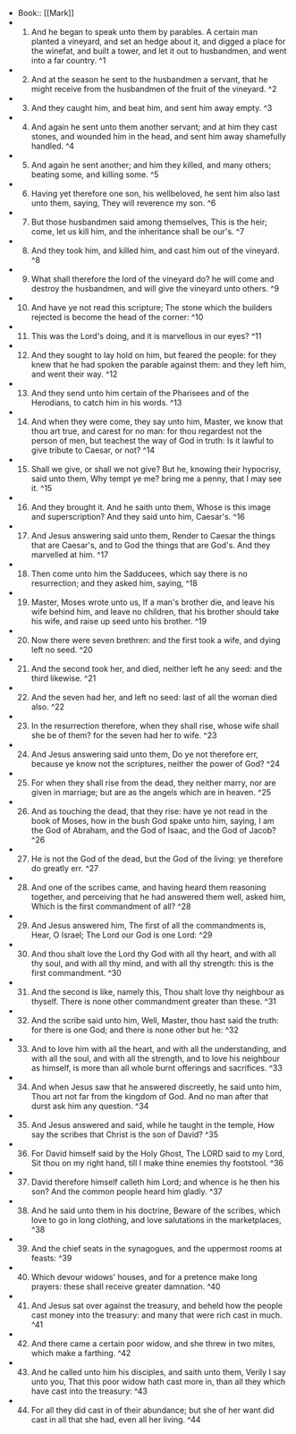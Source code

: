 - Book:: [[Mark]]
- 1. And he began to speak unto them by parables. A certain man planted a vineyard, and set an hedge about it, and digged a place for the winefat, and built a tower, and let it out to husbandmen, and went into a far country. ^1
- 2. And at the season he sent to the husbandmen a servant, that he might receive from the husbandmen of the fruit of the vineyard. ^2
- 3. And they caught him, and beat him, and sent him away empty. ^3
- 4. And again he sent unto them another servant; and at him they cast stones, and wounded him in the head, and sent him away shamefully handled. ^4
- 5. And again he sent another; and him they killed, and many others; beating some, and killing some. ^5
- 6. Having yet therefore one son, his wellbeloved, he sent him also last unto them, saying, They will reverence my son. ^6
- 7. But those husbandmen said among themselves, This is the heir; come, let us kill him, and the inheritance shall be our's. ^7
- 8. And they took him, and killed him, and cast him out of the vineyard. ^8
- 9. What shall therefore the lord of the vineyard do? he will come and destroy the husbandmen, and will give the vineyard unto others. ^9
- 10. And have ye not read this scripture; The stone which the builders rejected is become the head of the corner: ^10
- 11. This was the Lord's doing, and it is marvellous in our eyes? ^11
- 12. And they sought to lay hold on him, but feared the people: for they knew that he had spoken the parable against them: and they left him, and went their way. ^12
- 13. And they send unto him certain of the Pharisees and of the Herodians, to catch him in his words. ^13
- 14. And when they were come, they say unto him, Master, we know that thou art true, and carest for no man: for thou regardest not the person of men, but teachest the way of God in truth: Is it lawful to give tribute to Caesar, or not? ^14
- 15. Shall we give, or shall we not give? But he, knowing their hypocrisy, said unto them, Why tempt ye me? bring me a penny, that I may see it. ^15
- 16. And they brought it. And he saith unto them, Whose is this image and superscription? And they said unto him, Caesar's. ^16
- 17. And Jesus answering said unto them, Render to Caesar the things that are Caesar's, and to God the things that are God's. And they marvelled at him. ^17
- 18. Then come unto him the Sadducees, which say there is no resurrection; and they asked him, saying, ^18
- 19. Master, Moses wrote unto us, If a man's brother die, and leave his wife behind him, and leave no children, that his brother should take his wife, and raise up seed unto his brother. ^19
- 20. Now there were seven brethren: and the first took a wife, and dying left no seed. ^20
- 21. And the second took her, and died, neither left he any seed: and the third likewise. ^21
- 22. And the seven had her, and left no seed: last of all the woman died also. ^22
- 23. In the resurrection therefore, when they shall rise, whose wife shall she be of them? for the seven had her to wife. ^23
- 24. And Jesus answering said unto them, Do ye not therefore err, because ye know not the scriptures, neither the power of God? ^24
- 25. For when they shall rise from the dead, they neither marry, nor are given in marriage; but are as the angels which are in heaven. ^25
- 26. And as touching the dead, that they rise: have ye not read in the book of Moses, how in the bush God spake unto him, saying, I am the God of Abraham, and the God of Isaac, and the God of Jacob? ^26
- 27. He is not the God of the dead, but the God of the living: ye therefore do greatly err. ^27
- 28. And one of the scribes came, and having heard them reasoning together, and perceiving that he had answered them well, asked him, Which is the first commandment of all? ^28
- 29. And Jesus answered him, The first of all the commandments is, Hear, O Israel; The Lord our God is one Lord: ^29
- 30. And thou shalt love the Lord thy God with all thy heart, and with all thy soul, and with all thy mind, and with all thy strength: this is the first commandment. ^30
- 31. And the second is like, namely this, Thou shalt love thy neighbour as thyself. There is none other commandment greater than these. ^31
- 32. And the scribe said unto him, Well, Master, thou hast said the truth: for there is one God; and there is none other but he: ^32
- 33. And to love him with all the heart, and with all the understanding, and with all the soul, and with all the strength, and to love his neighbour as himself, is more than all whole burnt offerings and sacrifices. ^33
- 34. And when Jesus saw that he answered discreetly, he said unto him, Thou art not far from the kingdom of God. And no man after that durst ask him any question. ^34
- 35. And Jesus answered and said, while he taught in the temple, How say the scribes that Christ is the son of David? ^35
- 36. For David himself said by the Holy Ghost, The LORD said to my Lord, Sit thou on my right hand, till I make thine enemies thy footstool. ^36
- 37. David therefore himself calleth him Lord; and whence is he then his son? And the common people heard him gladly. ^37
- 38. And he said unto them in his doctrine, Beware of the scribes, which love to go in long clothing, and love salutations in the marketplaces, ^38
- 39. And the chief seats in the synagogues, and the uppermost rooms at feasts: ^39
- 40. Which devour widows' houses, and for a pretence make long prayers: these shall receive greater damnation. ^40
- 41. And Jesus sat over against the treasury, and beheld how the people cast money into the treasury: and many that were rich cast in much. ^41
- 42. And there came a certain poor widow, and she threw in two mites, which make a farthing. ^42
- 43. And he called unto him his disciples, and saith unto them, Verily I say unto you, That this poor widow hath cast more in, than all they which have cast into the treasury: ^43
- 44. For all they did cast in of their abundance; but she of her want did cast in all that she had, even all her living. ^44
